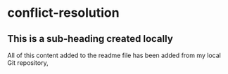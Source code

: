 # conflict-resolution

## This is a sub-heading created locally

All of this content added to the readme file has been added from my local Git repository,